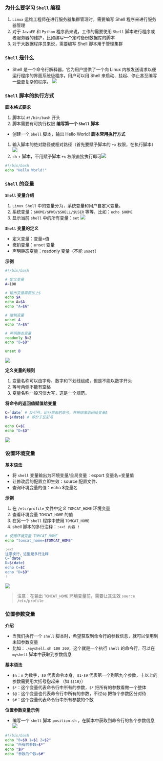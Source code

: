 ### 为什么要学习 `Shell` 编程
1. `Linux` 运维工程师在进行服务器集群管理时，需要编写 Shell 程序来进行服务器管理
2. 对于 `JavaEE` 和 `Python` 程序员来说，工作的需要使用 `Shell` 脚本进行程序或者服务器的维护，比如编写一个定时备份数据库的脚本
3. 对于大数据程序员来说，需要编写 Shell 脚本用于管理集群

### `Shell` 是什么
- Shell 是一个命令行解释器，它为用户提供了一个向 Linux 内核发送请求以便运行程序的界面系统级程序，用户可以用 Shell 来启动、挂起、停止甚至编写一些更复杂的程序。
![](https://markdown-ft.oss-cn-shenzhen.aliyuncs.com/image-for-typora/20221112220710.png)

### `Shell` 脚本的执行方式
**脚本格式要求**
1. 脚本以 `#!/bin/bash` 开头
2. 脚本需要有可执行权限
**编写第一个 `Shell` 脚本**
- 创建一个 `Shell` 脚本，输出 Hello World!
**脚本常用执行方式**
1. 输入脚本的绝对路径或相对路径（首先要赋予脚本的 `+x` 权限，在执行脚本）![](https://markdown-ft.oss-cn-shenzhen.aliyuncs.com/image-for-typora/20221112221735.png)
2. `sh` + 脚本，不用赋予脚本 `+x` 权限直接执行即可![](https://markdown-ft.oss-cn-shenzhen.aliyuncs.com/image-for-typora/20221112221856.png)
```bash
#!/bin/bash
echo "Hello World!"
```

### `Shell` 的变量

**`Shell` 变量介绍**
1. `Linux Shell` 中的变量分为，系统变量和用户自定义变量。
2. 系统变量：`$HOME/$PWD/$SHELL/$USER` 等等，比如：`echo $HOME`
3. 显示当前 `shell` 中的所有变量：`set`
![](https://markdown-ft.oss-cn-shenzhen.aliyuncs.com/image-for-typora/20221112222452.png)

**`Shell` 变量的定义**
- 定义变量：变量=值
- 撤销变量：unset 变量
- 声明静态变量：readonly 变量（不能 `unset`）

**示例**
```bash
#!/bin/bash

# 定义变量
A=100

# 输出变量需要加上$
echo $A
echo A=$A
echo "A=$A"

# 撤销变量
unset A
echo "A=$A"

# 声明静态变量
readonly B=2
echo "B=$B"

unset B

```

![](https://markdown-ft.oss-cn-shenzhen.aliyuncs.com/image-for-typora/20221112222928.png)

**定义变量的规则**
1. 变量名称可以由字母、数字和下划线组成，但是不能以数字开头
2. 等号两侧不能有空格
3. 变量名称一般习惯大写，这是一个规范。

**将命令的返回值赋值给变量**
```bash
C=`date` # 反引号，运行里面的命令，并把结果返回给变量A
D=$(date) # 等价于反引号

echo C=$C
echo "D=$D"
```

![](https://markdown-ft.oss-cn-shenzhen.aliyuncs.com/image-for-typora/20221112223734.png)

### 设置环境变量

**基本语法**
- 将 `shell` 变量输出为环境变量/全局变量：export 变量名=变量值
- 让修改后的配置立即生效：source 配置文件、
- 查询环境变量的值：echo $变量名

**示例**
1. 在 `/etc/profile` 文件中定义 `TOMCAT_HOME` 环境变量
2. 查看环境变量 `TOMCAT_HOME` 的值
3. 在另一个 `shell` 程序中使用 `TOMCAT_HOME`
4. shell 脚本的多行注释：`:<<! 内容 !`
```bash
# 使用环境变量 TOMCAT_HOME
echo "tomcat_home=$TOMCAT_HOME"

:<<!
注意换行，这里是多行注释
C=`date`
D=$(date)
echo C=$C
echo "D=$D"
!
```
![](https://markdown-ft.oss-cn-shenzhen.aliyuncs.com/image-for-typora/20221112224713.png)


>注意：在输出  `TOMCAT_HOME`  环境变量前，需要让其生效 `source /etc/profile`

### 位置参数变量
**介绍**
- 当我们执行一个 `shell` 脚本时，希望获取到命令行的参数信息，就可以使用到未知参数变量
- 比如：`./myshell.sh 100 200`，这个就是一个执行 `shell` 的命令行，可以在 `myshell` 脚本中获取到参数信息

**基本语法**
- `$n`：`n` 为数字，`$0` 代表命令本身，`$1-$9` 代表第一个到第九个参数，十以上的参数需要用大括号抱起来 （如 `${10}`）
- `$*`：这个变量代表命令行中所有的参数，`$*` 把所有的参数看做一个整体
- `$@`：这个变量也代表命令行中所有的参数，不过`$@` 把每个参数区分对待
- `$#`：这个变量代表命令行中所有参数的个数

**位置参数变量示例**
- 编写一个 `shell` 脚本 `position.sh` ，在脚本中获取到命令行的各个参数信息
![](https://markdown-ft.oss-cn-shenzhen.aliyuncs.com/image-for-typora/20221112230326.png)
```bash
#!/bin/bash
echo "0=$0 1=$1 2=$2"
echo "所有的参数=$*"
echo "$@"
echo "参数的个数=$#"
```
